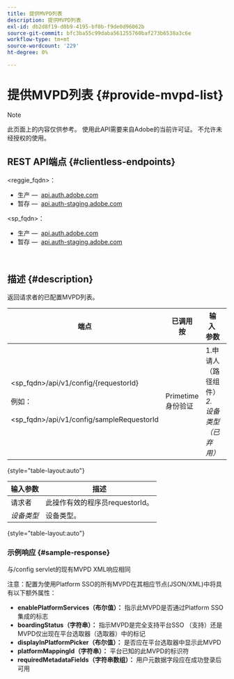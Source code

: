 ```yaml
---
title: 提供MVPD列表
description: 提供MVPD列表
exl-id: db2d8f19-d0b9-4195-bf0b-f9de0d96062b
source-git-commit: bfc3ba55c99daba561255760baf273b6538a3c6e
workflow-type: tm+mt
source-wordcount: '229'
ht-degree: 0%

---
```


# 提供MVPD列表 {#provide-mvpd-list}

>[!NOTE]
>
>此页面上的内容仅供参考。 使用此API需要来自Adobe的当前许可证。 不允许未经授权的使用。

## REST API端点 {#clientless-endpoints}

&lt;reggie_fqdn>：

* 生产 —  [api.auth.adobe.com](http://api.auth.adobe.com/)
* 暂存 —  [api.auth-staging.adobe.com](http://api.auth-staging.adobe.com/)

&lt;sp_fqdn>：

* 生产 —  [api.auth.adobe.com](http://api.auth.adobe.com/)
* 暂存 —  [api.auth-staging.adobe.com](http://api.auth-staging.adobe.com/)

 </br>

## 描述 {#description}

返回请求者的已配置MVPD列表。

| 端点 | 已调用  </br>按 | 输入   </br>参数 | HTTP  </br>方法 | 响应 | HTTP  </br>响应 |
| --- | --- | --- | --- | --- | --- |
| &lt;sp_fqdn>/api/v1/config/{requestorId}</br></br>例如：</br></br>&lt;sp_fqdn>/api/v1/config/sampleRequestorId | Primetime身份验证 | 1.申请人</br>    （路径组件）</br>_2.  设备类型（已弃用）_ | GET | 包含MVPD列表的XML或JSON。 | 200 |

{style="table-layout:auto"}


| 输入参数 | 描述 |
| --------------- | ------------------------------------------------------------- |
| 请求者 | 此操作有效的程序员requestorId。 |
| *设备类型* | 设备类型。 |

{style="table-layout:auto"}

### 示例响应 {#sample-response}

与/config servlet的现有MVPD XML响应相同

注意：配置为使用Platform SSO的所有MVPD在其相应节点(JSON/XML)中将具有以下额外属性：

* **enablePlatformServices（布尔值）：** 指示此MVPD是否通过Platform SSO集成的标志
* **boardingStatus（字符串）：** 指示MVPD是完全支持平台SSO （支持）还是MVPD仅出现在平台选取器（选取器）中的标记
* **displayInPlatformPicker（布尔值）：** 是否应在平台选取器中显示此MVPD
* **platformMappingId（字符串）：** 平台已知的此MVPD的标识符
* **requiredMetadataFields（字符串数组）：** 用户元数据字段应在成功登录后可用
